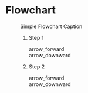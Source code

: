 # Flowchart

<figure class="simple flowchart">
  <figcaption>Simple Flowchart Caption</figcaption>

  <ol class="level-a">
    <li>
      <div class="item light-gray-bg"><p>Step 1</p></div>
      <div class="flow-right" aria-hidden="true"><span class="material-icons">arrow_forward</span></div>
      <div class="flow-down" aria-hidden="true"><span class="material-icons">arrow_downward</span></div>
    </li>
    <li>
      <div class="item light-gray-bg"><p>Step 2</p></div>
      <div class="flow-right" aria-hidden="true"><span class="material-icons">arrow_forward</span></div>
      <div class="flow-down" aria-hidden="true"><span class="material-icons">arrow_downward</span></div>
    </li>
  </ol>
</figure>
